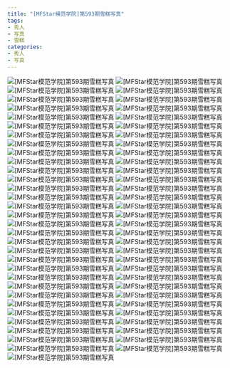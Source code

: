 ```yaml
---
title: "[MFStar模范学院]第593期雪糕写真"
tags: 
- 秀人
- 写真
- 雪糕
categories:
- 秀人
- 写真
---
```


![[MFStar模范学院]第593期雪糕写真](https://img.ilovese.xyz/1734707692737.webp)
![[MFStar模范学院]第593期雪糕写真](https://img.ilovese.xyz/1734707694657.webp)
![[MFStar模范学院]第593期雪糕写真](https://img.ilovese.xyz/1734707696652.webp)
![[MFStar模范学院]第593期雪糕写真](https://img.ilovese.xyz/1734707698576.webp)
![[MFStar模范学院]第593期雪糕写真](https://img.ilovese.xyz/1734707700016.webp)
![[MFStar模范学院]第593期雪糕写真](https://img.ilovese.xyz/1734707701442.webp)
![[MFStar模范学院]第593期雪糕写真](https://img.ilovese.xyz/1734707702951.webp)
![[MFStar模范学院]第593期雪糕写真](https://img.ilovese.xyz/1734707704734.webp)
![[MFStar模范学院]第593期雪糕写真](https://img.ilovese.xyz/1734707706692.webp)
![[MFStar模范学院]第593期雪糕写真](https://img.ilovese.xyz/1734707709217.webp)
![[MFStar模范学院]第593期雪糕写真](https://img.ilovese.xyz/1734707710984.webp)
![[MFStar模范学院]第593期雪糕写真](https://img.ilovese.xyz/1734707712857.webp)
![[MFStar模范学院]第593期雪糕写真](https://img.ilovese.xyz/1734707714401.webp)
![[MFStar模范学院]第593期雪糕写真](https://img.ilovese.xyz/1734707716154.webp)
![[MFStar模范学院]第593期雪糕写真](https://img.ilovese.xyz/1734707718016.webp)
![[MFStar模范学院]第593期雪糕写真](https://img.ilovese.xyz/1734707719706.webp)
![[MFStar模范学院]第593期雪糕写真](https://img.ilovese.xyz/1734707721419.webp)
![[MFStar模范学院]第593期雪糕写真](https://img.ilovese.xyz/1734707723373.webp)
![[MFStar模范学院]第593期雪糕写真](https://img.ilovese.xyz/1734707724910.webp)
![[MFStar模范学院]第593期雪糕写真](https://img.ilovese.xyz/1734707726508.webp)
![[MFStar模范学院]第593期雪糕写真](https://img.ilovese.xyz/1734707728256.webp)
![[MFStar模范学院]第593期雪糕写真](https://img.ilovese.xyz/1734707730142.webp)
![[MFStar模范学院]第593期雪糕写真](https://img.ilovese.xyz/1734707731945.webp)
![[MFStar模范学院]第593期雪糕写真](https://img.ilovese.xyz/1734707733826.webp)
![[MFStar模范学院]第593期雪糕写真](https://img.ilovese.xyz/1734707735620.webp)
![[MFStar模范学院]第593期雪糕写真](https://img.ilovese.xyz/1734707737545.webp)
![[MFStar模范学院]第593期雪糕写真](https://img.ilovese.xyz/1734707739067.webp)
![[MFStar模范学院]第593期雪糕写真](https://img.ilovese.xyz/1734707740574.webp)
![[MFStar模范学院]第593期雪糕写真](https://img.ilovese.xyz/1734707742270.webp)
![[MFStar模范学院]第593期雪糕写真](https://img.ilovese.xyz/1734707744365.webp)
![[MFStar模范学院]第593期雪糕写真](https://img.ilovese.xyz/1734707745862.webp)
![[MFStar模范学院]第593期雪糕写真](https://img.ilovese.xyz/1734707747688.webp)
![[MFStar模范学院]第593期雪糕写真](https://img.ilovese.xyz/1734707749616.webp)
![[MFStar模范学院]第593期雪糕写真](https://img.ilovese.xyz/1734707751372.webp)
![[MFStar模范学院]第593期雪糕写真](https://img.ilovese.xyz/1734707753157.webp)
![[MFStar模范学院]第593期雪糕写真](https://img.ilovese.xyz/1734707754633.webp)
![[MFStar模范学院]第593期雪糕写真](https://img.ilovese.xyz/1734707756279.webp)
![[MFStar模范学院]第593期雪糕写真](https://img.ilovese.xyz/1734707758066.webp)
![[MFStar模范学院]第593期雪糕写真](https://img.ilovese.xyz/1734707759478.webp)
![[MFStar模范学院]第593期雪糕写真](https://img.ilovese.xyz/1734707761294.webp)
![[MFStar模范学院]第593期雪糕写真](https://img.ilovese.xyz/1734707762686.webp)
![[MFStar模范学院]第593期雪糕写真](https://img.ilovese.xyz/1734707764602.webp)
![[MFStar模范学院]第593期雪糕写真](https://img.ilovese.xyz/1734707766198.webp)
![[MFStar模范学院]第593期雪糕写真](https://img.ilovese.xyz/1734707768070.webp)
![[MFStar模范学院]第593期雪糕写真](https://img.ilovese.xyz/1734707769886.webp)
![[MFStar模范学院]第593期雪糕写真](https://img.ilovese.xyz/1734707771638.webp)
![[MFStar模范学院]第593期雪糕写真](https://img.ilovese.xyz/1734707773366.webp)
![[MFStar模范学院]第593期雪糕写真](https://img.ilovese.xyz/1734707774787.webp)
![[MFStar模范学院]第593期雪糕写真](https://img.ilovese.xyz/1734707776385.webp)
![[MFStar模范学院]第593期雪糕写真](https://img.ilovese.xyz/1734707778212.webp)
![[MFStar模范学院]第593期雪糕写真](https://img.ilovese.xyz/1734707779618.webp)
![[MFStar模范学院]第593期雪糕写真](https://img.ilovese.xyz/1734707781075.webp)
![[MFStar模范学院]第593期雪糕写真](https://img.ilovese.xyz/1734707782845.webp)
![[MFStar模范学院]第593期雪糕写真](https://img.ilovese.xyz/1734707784406.webp)
![[MFStar模范学院]第593期雪糕写真](https://img.ilovese.xyz/1734707785970.webp)
![[MFStar模范学院]第593期雪糕写真](https://img.ilovese.xyz/1734707787671.webp)
![[MFStar模范学院]第593期雪糕写真](https://img.ilovese.xyz/1734707789440.webp)
![[MFStar模范学院]第593期雪糕写真](https://img.ilovese.xyz/1734707790921.webp)
![[MFStar模范学院]第593期雪糕写真](https://img.ilovese.xyz/1734707793027.webp)
![[MFStar模范学院]第593期雪糕写真](https://img.ilovese.xyz/1734707794774.webp)
![[MFStar模范学院]第593期雪糕写真](https://img.ilovese.xyz/1734707796549.webp)
![[MFStar模范学院]第593期雪糕写真](https://img.ilovese.xyz/1734707798408.webp)
![[MFStar模范学院]第593期雪糕写真](https://img.ilovese.xyz/1734707800223.webp)
